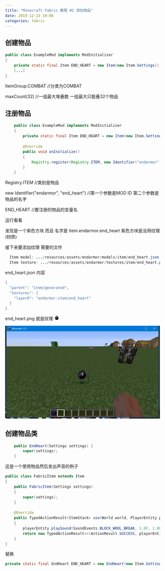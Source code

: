 ```yaml
---
title: "Minecraft Fabric 教程 #2 添加物品"
date: 2019-12-15 19:06
categories: fabric
---
```


## 创建物品


```java
public class ExampleMod implements ModInitializer
{
    private static final Item END_HEART = new Item(new Item.Settings().group(ItemGroup.COMBAT).maxCount(32));
    [...]
}
```

ItemGroup.COMBAT //分类为COMBAT

maxCount(32) //一组最大堆叠数 一组最大只能叠32个物品

## 注册物品
```java
    public class ExampleMod implements ModInitializer
    {
        private static final Item END_HEART = new Item(new Item.Settings().group(ItemGroup.COMBAT).maxCount(32));
     
        @Override
        public void onInitialize()
        {
            Registry.register(Registry.ITEM, new Identifier("endarmor", "end_heart"), END_HEART);
        } 
    }
```


Registry.ITEM //类别是物品

new Identifier("endarmor", "end_heart") //第一个参数是MOD ID 第二个参数是 物品的名字

END_HEART //要注册的物品的变量名


运行看看

发现是一个紫色方块 而且 名字是 item.endarmor.end_heart 紫色方块是没用纹理(材质)

接下来要添加纹理
需要的文件

```java
  Item model: .../resources/assets/endarmor/models/item/end_heart.json
  Item texture: .../resources/assets/endarmor/textures/item/end_heart.png
```

end_heart.json 内容

```java
{
  "parent": "item/generated",
  "textures": {
    "layer0": "endarmor:item/end_heart"
  }
}
```

end_heart.png 就是纹理
![my alternate text](/assets/fabric/end_heart.png)

![2 1](/assets/fabric/2-1.jpg)
## 创建物品类

```java
    public EndHeart(Settings settings) {
        super(settings);
    }
```

这是一个使用物品然后发出声音的例子

```java
public class FabricItem extends Item
{
    public FabricItem(Settings settings)
    {
        super(settings);
    }
 
    @Override
    public TypedActionResult<ItemStack> use(World world, PlayerEntity playerEntity, Hand hand)
    {
        playerEntity.playSound(SoundEvents.BLOCK_WOOL_BREAK, 1.0F, 1.0F);
        return new TypedActionResult<>(ActionResult.SUCCESS, playerEntity.getStackInHand(hand));
    }
}
```

替换

```java
private static final EndHeart END_HEART = new EndHeart(new Item.Settings().group(ItemGroup.COMBAT).maxCount(32));
```